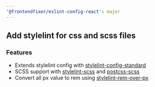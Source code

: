 ```yaml
---
'@frontendfixer/eslint-config-react': major
---
```


## Add stylelint for css and scss files

### Features

- Extends stylelint config with [stylelint-config-standard](https://github.com/stylelint/stylelint-config-standard)
- SCSS support with [stylelint-scss](https://github.com/stylelint-scss/stylelint-scss) and [postcss-scss](https://github.com/postcss/postcss-scss)
- Convert all px value to rem using [stylelint-rem-over-px](https://github.com/a-tokyo/stylelint-rem-over-px)
